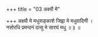+++
title = "03 अक्ष्यौ मे"

+++
अक्ष्यौ मे मधुसङ्काशे जिह्वा मे मधुवादिनी ।  
नसोरधि प्रमन्दनं दत्सु मे सारघं मधु ॥ ३ ॥